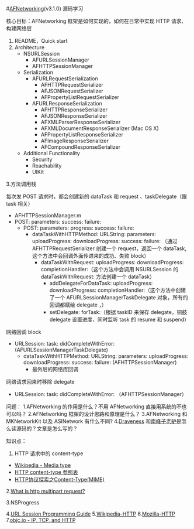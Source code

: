 #[AFNetworking](https://github.com/AFNetworking/AFNetworking)(v3.1.0) 源码学习

核心目标：AFNetworking 框架是如何实现的，如何在日常中实现 HTTP 请求、构建网络层

1. README，Quick start
2. Architecture
	- NSURLSession
		- AFURLSessionManager
		- AFHTTPSessionManager
	- Serialization
		- AFURLRequestSerialization
			- AFHTTPRequestSerializer
			- AFJSONRequestSerializer
			- AFPropertyListRequestSerializer
		- AFURLResponseSerialization
			- AFHTTPResponseSerializer
			- AFJSONResponseSerializer
			- AFXMLParserResponseSerializer
			- AFXMLDocumentResponseSerializer (Mac OS X)
			- AFPropertyListResponseSerializer
			- AFImageResponseSerializer
			- AFCompoundResponseSerializer
	- Additional Functionality
	  - Security
	  - Reachability
	  - UIKit

3.方法调用栈

每次发 POST 请求时，都会创建新的 dataTask 和 request 、taskDelegate（跟 task 相关） 

- AFHTTPSessionManager.m
 - POST: parameters: success: failure:
   - POST: parameters: progress: success: failure:
     - dataTaskWithHTTPMethod: URLString: parameters: uploadProgress: downloadProgress: success: failure: （通过 AFHTTPRequestSerializer 创建一个 request，返回一个 dataTask,这个方法中会回调外面传进来的成功、失败 block）
         - dataTaskWithRequest: uploadProgress: downloadProgress: completionHandler:（这个方法中会调用 NSURLSession 的 dataTaskWithRequest: 方法创建一个 dataTask）
             - addDelegateForDataTask: uploadProgress: downloadProgress: completionHandler:（这个方法中创建了一个 AFURLSessionManagerTaskDelegate 对象，所有的回调都赋给 delegate ，）
             - setDelegate: forTask:（根据 taskID 来保存 delegate，铜鼓 delegate 设置进度，同时监听 task 的 resume 和 suspend）


网络回调 block

- URLSession: task: didCompleteWithError:(AFURLSessionManagerTaskDelegate)
  - dataTaskWithHTTPMethod: URLString: parameters: uploadProgress: downloadProgress: success: failure: (AFHTTPSessionManager)
     - 最外层的网络库回调

网络请求回来时移除 delegate 

- URLSession: task: didCompleteWithError: （AFHTTPSessionManager）
   
   
问题：
1.AFNetworking 的作用是什么？不用 AFNetworking 直接用系统的不也可以吗？
2.AFNetworking 框架的设计思路和原理是什么？
3.AFNetworking 和 MKNetworkKit 以及 ASINetwork 有什么不同?
4.[Draveness](https://github.com/Draveness/iOS-Source-Code-Analyze/blob/master/contents/AFNetworking/AFNetworking%20概述（一）.md) 和[南峰子老驴](http://southpeak.github.io/2015/02/07/sourcecode-sdwebimage/)是怎么读源码的？文章是怎么写的？
   
知识点：  
 1. HTTP 请求中的 content-type   

 - [Wikipedia - Media type](https://en.wikipedia.org/wiki/Media_type) 
 - [HTTP content-type 参照表](http://www.runoob.com/http/http-content-type.html)  
 - [HTTP协议探索之Content-Type(MIME)](http://www.tuicool.com/articles/vYnuM3)

2.[What is http multipart request?](http://stackoverflow.com/questions/16958448/what-is-http-multipart-request)

3.NSProgress

4.[URL Session Programming Guide](https://developer.apple.com/library/prerelease/content/documentation/Cocoa/Conceptual/URLLoadingSystem/URLLoadingSystem.html#//apple_ref/doc/uid/10000165i)
5.[Wikipedia-HTTP](https://en.wikipedia.org/wiki/Hypertext_Transfer_Protocol)
6.[Mozilla-HTTP](https://developer.mozilla.org/en-US/docs/Web/HTTP)
7.[objc.io - IP, TCP, and HTTP](https://www.objc.io/issues/10-syncing-data/ip-tcp-http/)



